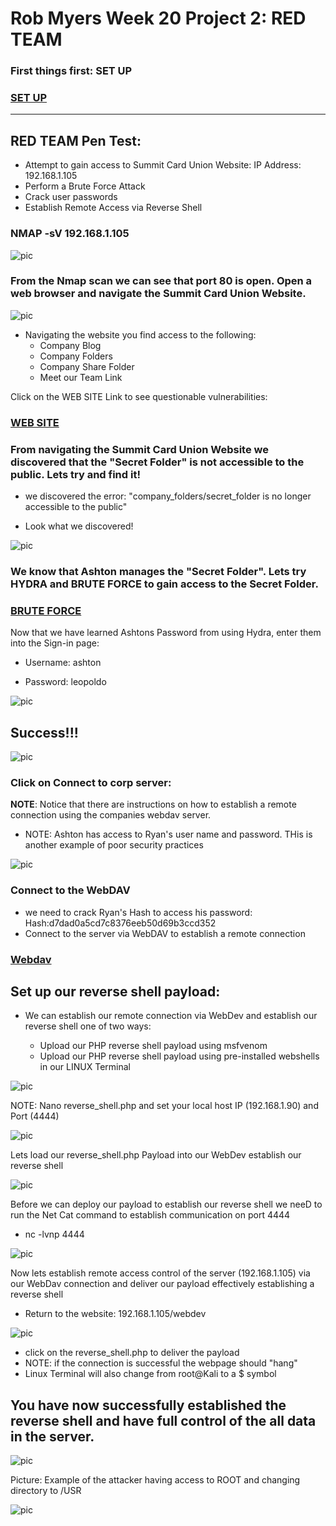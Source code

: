 # Rob Myers Week 20 Project 2: RED TEAM 

###  First things first: SET UP

### [SET UP](setup.md) 
---

## RED TEAM Pen Test: 

* Attempt to gain access to Summit Card Union Website: IP Address: 192.168.1.105
* Perform a Brute Force Attack
* Crack user passwords
* Establish Remote Access via Reverse Shell

### NMAP -sV 192.168.1.105

![pic](1.PNG)

### From the Nmap scan we can see that port 80 is open. Open a web browser and navigate the Summit Card Union Website.

![pic](2.PNG)

* Navigating the website you find access to the following:
    - Company Blog
    - Company Folders
    - Company Share Folder
    - Meet our Team Link

Click on the WEB SITE Link to see questionable vulnerabilities:

### [WEB SITE](website.md) 

### From navigating the Summit Card Union Website we discovered that the "Secret Folder" is not accessible to the public. Lets try and find it!

* we discovered the error: "company_folders/secret_folder is no longer accessible to the public"

* Look what we discovered!

![pic](3.PNG) 

### We know that Ashton manages the "Secret Folder". Lets try HYDRA and BRUTE FORCE to gain access to the Secret Folder.

### [BRUTE FORCE](brute.md) 

Now that we have learned Ashtons Password from using Hydra, enter them into the Sign-in page:

* Username: ashton

* Password: leopoldo 

![pic](5.PNG) 

## Success!!! 

![pic](6.PNG) 

### Click on Connect to corp server:

**NOTE**: Notice that there are instructions on how to establish a remote connection using the companies webdav server.

* NOTE: Ashton has access to Ryan's user name and password. THis is another example of poor security practices

![pic](7.PNG) 

### Connect to the WebDAV

* we need to crack Ryan's Hash to access his password:  Hash:d7dad0a5cd7c8376eeb50d69b3ccd352
* Connect to the server via WebDAV to establish a remote connection

### [Webdav](webdav.md) 

## Set up our reverse shell payload:

* We can establish our remote connection via WebDev and establish our reverse shell one of two ways:

    - Upload our PHP reverse shell payload using msfvenom 
    - Upload our PHP reverse shell payload using pre-installed webshells in our LINUX Terminal

![pic](rev.PNG) 

NOTE: Nano reverse_shell.php and set your local host IP (192.168.1.90) and Port (4444)

![pic](rev1.PNG)

Lets load our reverse_shell.php Payload into our WebDev establish our reverse shell

![pic](10.PNG) 

Before we can deploy our payload to establish our reverse shell we neeD to run the Net Cat command to establish communication on port 4444

* nc -lvnp 4444

![pic](11.PNG) 
  
Now lets establish remote access control of the server (192.168.1.105) via our WebDav connection and deliver our payload effectively establishing a reverse shell

* Return to the website: 192.168.1.105/webdev

![pic](12.PNG)  

* click on the reverse_shell.php to deliver the payload
* NOTE: if the connection is successful the webpage should "hang"
* Linux Terminal will also change from root@Kali to a $ symbol 

## You have now successfully established the reverse shell and have full control of the all data in the server. 

![pic](13.PNG)  

Picture: Example of the attacker having access to ROOT and changing directory to /USR

![pic](14.PNG)  













